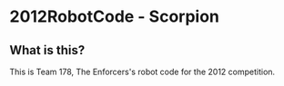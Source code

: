 2012RobotCode - Scorpion
========================

What is this?
-------------
This is Team 178, The Enforcers's robot code for the 2012 competition.

